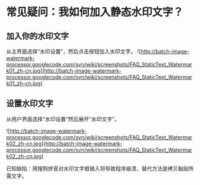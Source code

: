 # 常见疑问：我如何加入静态水印文字？ #
## 加入你的水印文字 ##
从主界面选择“水印设置”，然后点击按钮加入水印文字。
![http://batch-image-watermark-processor.googlecode.com/svn/wiki/screenshots/FAQ_StaticText_Watermark01_zh-cn.jpg](http://batch-image-watermark-processor.googlecode.com/svn/wiki/screenshots/FAQ_StaticText_Watermark01_zh-cn.jpg)

## 设置水印文字 ##
从用户界面选择“水印设置”然后展开“水印文字”。

![http://batch-image-watermark-processor.googlecode.com/svn/wiki/screenshots/FAQ_StaticText_Watermark02_zh-cn.jpg](http://batch-image-watermark-processor.googlecode.com/svn/wiki/screenshots/FAQ_StaticText_Watermark02_zh-cn.jpg)

已知缺陷：用搜狗拼音对水印文字框输入将导致程序崩溃，替代方法是拷贝黏贴所需文字。